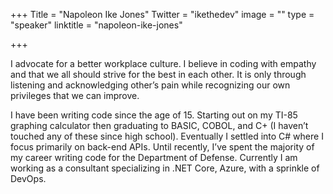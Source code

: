 +++
Title = "Napoleon Ike Jones"
Twitter = "ikethedev"
image = ""
type = "speaker"
linktitle = "napoleon-ike-jones"

+++

I advocate for a better workplace culture. I believe in coding with empathy and that we all should strive for the best in each other. It is only through listening and acknowledging other’s pain while recognizing our own privileges that we can improve.

I have been writing code since the age of 15. Starting out on my TI-85 graphing calculator then graduating to BASIC, COBOL, and C+ (I haven’t touched any of these since high school). Eventually I settled into C# where I focus primarily on back-end APIs. Until recently, I’ve spent the majority of my career writing code for the Department of Defense. Currently I am working as a consultant specializing in .NET Core, Azure, with a sprinkle of DevOps.
